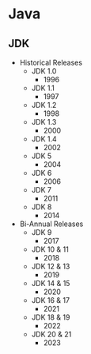 Java
====

## JDK

- Historical Releases
  - JDK 1.0
    - 1996
  - JDK 1.1
    - 1997
  - JDK 1.2
    - 1998
  - JDK 1.3
    - 2000
  - JDK 1.4
    - 2002
  - JDK 5
    - 2004
  - JDK 6
    - 2006
  - JDK 7
    - 2011
  - JDK 8
    - 2014
- Bi-Annual Releases
  - JDK 9
    - 2017
  - JDK 10 & 11
    - 2018
  - JDK 12 & 13
    - 2019
  - JDK 14 & 15
    - 2020
  - JDK 16 & 17
    - 2021
  - JDK 18 & 19
    - 2022
  - JDK 20 & 21
    - 2023
